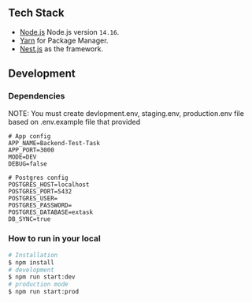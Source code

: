 ## Tech Stack

- [Node.js](https://nodejs.org/download/release/v14.16.0/) Node.js version `14.16`.
- [Yarn](https://yarnpkg.com) for Package Manager.
- [Nest.js](https://github.com/nestjs/nest) as the framework.

## Development
### Dependencies
NOTE: You must create devlopment.env, staging.env, production.env file based on .env.example file that provided
```
# App config
APP_NAME=Backend-Test-Task
APP_PORT=3000
MODE=DEV
DEBUG=false

# Postgres config
POSTGRES_HOST=localhost
POSTGRES_PORT=5432
POSTGRES_USER=
POSTGRES_PASSWORD=
POSTGRES_DATABASE=extask
DB_SYNC=true
```
### How to run in your local

```bash
# Installation
$ npm install
# development
$ npm run start:dev
# production mode
$ npm run start:prod
```